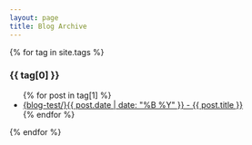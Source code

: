 ```yaml
---
layout: page
title: Blog Archive
---
```


{% for tag in site.tags %}
  <h3>{{ tag[0] }}</h3>
  <ul>
    {% for post in tag[1] %}
      <li><a href="{{ post.url }}">{blog-test/}{{ post.date | date: "%B %Y" }} - {{ post.title }}</a></li>
    {% endfor %}
  </ul>
{% endfor %}
